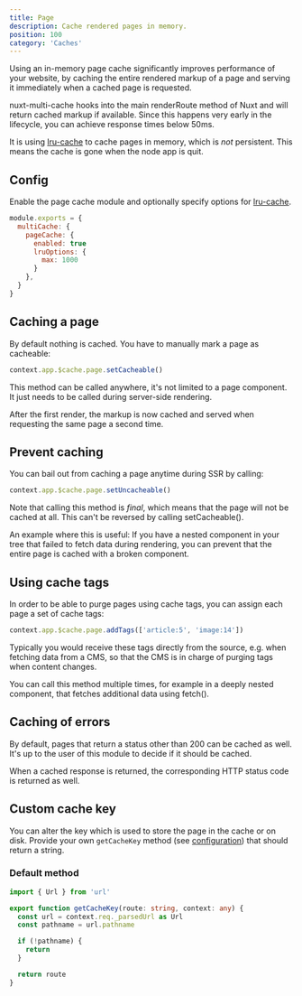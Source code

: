 ```yaml
---
title: Page
description: Cache rendered pages in memory.
position: 100
category: 'Caches'
---
```


<p className="lead">
Using an in-memory page cache significantly improves performance of your
website, by caching the entire rendered markup of a page and serving it
immediately when a cached page is requested.
</p>

nuxt-multi-cache hooks into the main renderRoute method of Nuxt and will return
cached markup if available. Since this happens very early in the lifecycle, you
can achieve response times below 50ms.

It is using [lru-cache](https://www.npmjs.com/package/lru-cache) to cache
pages in memory, which is *not* persistent. This means the cache is gone when
the node app is quit.

## Config

Enable the page cache module and optionally specify options for
[lru-cache](https://www.npmjs.com/package/lru-cache#options).

```javascript
module.exports = {
  multiCache: {
    pageCache: {
      enabled: true
      lruOptions: {
        max: 1000
      }
    },
  }
}
```

## Caching a page

By default nothing is cached. You have to manually mark a page as cacheable:

```javascript
context.app.$cache.page.setCacheable()
```

This method can be called anywhere, it's not limited to a page component. It
just needs to be called during server-side rendering.

After the first render, the markup is now cached and served when requesting the
same page a second time.

## Prevent caching

You can bail out from caching a page anytime during SSR by calling:

```javascript
context.app.$cache.page.setUncacheable()
```

Note that calling this method is *final*, which means that the page will not be
cached at all. This can't be reversed by calling setCacheable().

An example where this is useful: If you have a nested component in your tree
that failed to fetch data during rendering, you can prevent that the entire
page is cached with a broken component.


## Using cache tags

In order to be able to purge pages using cache tags, you can assign each page a
set of cache tags:

```javascript
context.app.$cache.page.addTags(['article:5', 'image:14'])
```

Typically you would receive these tags directly from the source, e.g. when
fetching data from a CMS, so that the CMS is in charge of purging tags when
content changes.

You can call this method multiple times, for example in a deeply nested
component, that fetches additional data using fetch().

## Caching of errors

By default, pages that return a status other than 200 can be cached as well.
It's up to the user of this module to decide if it should be cached.

When a cached response is returned, the corresponding HTTP status code is
returned as well.

## Custom cache key

You can alter the key which is used to store the page in the cache or on disk.
Provide your own `getCacheKey` method (see
[configuration](http://localhost:3000/guide/configuration#pagecache)) that
should return a string.

### Default method

```typescript
import { Url } from 'url'

export function getCacheKey(route: string, context: any) {
  const url = context.req._parsedUrl as Url
  const pathname = url.pathname

  if (!pathname) {
    return
  }

  return route
}
```
